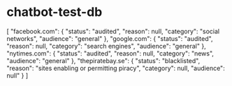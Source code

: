 # chatbot-test-db

[
	"facebook.com": {
		"status": "audited",
		"reason": null,
		"category": "social networks",
		"audience": "general"
	},
	"google.com": {
		"status": "audited",
		"reason": null,
		"category": "search engines",
		"audience": "general"
	},
	"nytimes.com": {
		"status": "audited",
		"reason": null,
		"category": "news",
		"audience": "general"
	},
	"thepiratebay.se": {
		"status": "blacklisted",
		"reason": "sites enabling or permitting piracy",
		"category": null,
		"audience": null"
	}
]
